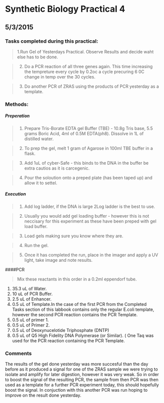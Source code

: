 # Synthetic Biology Practical 4
## 5/3/2015 
### Tasks completed during this practical:
> 1.Run Gel of Yesterdays Practical. Observe Results and decide waht else has to be done.   

> 2. Do a PCR reaction of all three genes again. This time increasing the tempreture every cycle by 0.2oc a cycle precuring 6 0C change in temp over the 30 cycles. 

> 3. Do another PCR  of ZRAS using the products of PCR yesterday as a template. 

### Methods:
##### Preperation
 > 1. Prepare Tris-Borate EDTA gel Buffer (TBE) - 10.8g Tris base, 5.5 grams Boric Acid, 4ml of 0.5M EDTA(ph8). Dissolve in 1L of distilled water.
 
 > 2. To prep the gel, melt 1 gram of Agarose in 100ml TBE buffer in a flask.
 
 > 3. Add 1uL of cyber-Safe - this binds to the DNA in the buffer be extra cautios as it is carcegenic. 
 
 > 4. Pour the soloution onto a preped plate (has been taped up) and allow it to settel. 

##### Execution 
> 1. Add log ladder, if the DNA is large 2Log ladder is the best to use.

> 2. Usually you would add gel loading buffer - however this is not neccisary for this experiment as these have been preped with gel load buffer. 

> 3. Load gels making sure you know where they are.

> 4. Run the gel.

> 5. Once it has completed the run, place in the imager and apply a UV light, take image and note results.

####PCR
> Mix these reactants in  this order in a 0.2ml eppendorf tube.

1. 35.3 uL of Water.
2. 10 uL of PCR Buffer.
3. 2.5 uL of Enhancer.
4. 0.5 uL of Template.In the case of the first PCR from the Completed Tasks section of this labbook contains only the regular E.coli template, however the second PCR reaction contains the PCR Template. 
5. 0.5 uL of primer 1.
6. 0.5 uL of Primer 2.
7. 0.5 uL of Deoxynucelotide Triphosphate (DNTP)
8. 0.5 uL of Q5 High Fidelity DNA  Polymerase (or Similar). ( One Taq was used for the PCR reaction containing the PCR Template.

### Comments
The results of the gel done yesterday was more succesful than the day before as it produced a  signal for one of the ZRAS sample we were trying to isolate and amplify for later digestion, however it was very weak. So in order to boost the signal of the resulting PCR, the sample from then PCR was then used as a template for a further PCR experiment today, this should hopefully boost the signal. In conjuction with this another PCR was run hoping to improve on the result done yesterday.

